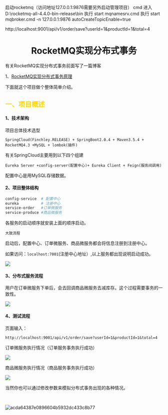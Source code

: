 启动rocketmq（访问地址127.0.0.1:9876需要另外启动管理项目）
cmd
进入D:\rocketmq-all-4.4.0-bin-release\bin
执行 start mqnamesrv.cmd
执行 start mqbroker.cmd -n 127.0.0.1:9876 autoCreateTopicEnable=true

http://localhost:9001/api/v1/order/save?userId=1&productId=1&total=4


# <center>RocketMQ实现分布式事务</center>

有关RocketMQ实现分布式事务前面写了一篇博客

1、[RocketMQ实现分布式事务原理](https://www.cnblogs.com/qdhxhz/p/11191399.html)

下面就这个项目做个整体简单介绍。

## <font color=#FFD700>一、项目概述</font>

#### 1、技术架构

项目总体技术选型

```
SpringCloud(Finchley.RELEASE) + SpringBoot2.0.4 + Maven3.5.4 + RocketMQ4.3 +MySQL + lombok(插件)
```

有关SpringCloud主要用到以下四个组建

```
Eureka Server +config-server(配置中心)+ Eureka Client + Feign(服务间调用) 
```

配置中心是用MySQL存储数据。

#### 2、项目整体结构

```makefile
config-service  # 配置中心
eureka          # 注册中心
service-order   #订单微服务
service-produce #商品微服务
```

各服务的启动顺序就安装上面的顺序启动。

`大致流程`

启动后，配置中心、订单微服务、商品微服务都会将信息注册到注册中心。

如果访问：`localhost:7001`(注册中心地址）,以上服务都出现说明启动成功。

![](https://img2018.cnblogs.com/blog/1090617/201907/1090617-20190717002438786-605382528.png)



#### 3、分布式服务流程

用户在订单微服务下单后，会去回调商品微服务去减库存。这个过程需要事务的一致性。

![](https://img2018.cnblogs.com/blog/1090617/201907/1090617-20190717002448277-331707552.png)



#### 4、测试流程

页面输入：

```
http://localhost:9001/api/v1/order/save?userId=1&productId=1&total=4	
```

订单微服务执行情况（订单服务事务执行成功）

![](https://img2018.cnblogs.com/blog/1090617/201907/1090617-20190717002934582-471936462.png)





商品微服务执行情况（商品服务事务执行成功）

![](https://img2018.cnblogs.com/blog/1090617/201907/1090617-20190717002506834-1271705975.png)



当然你也可以通过修改参数来模拟分布式事务出现的各种情况。

<br>

![acda64387e0896604b5932dc433c8b77](https://user-images.githubusercontent.com/37285812/142141841-4f32957b-a85a-4041-9e6f-950dab724821.gif)
